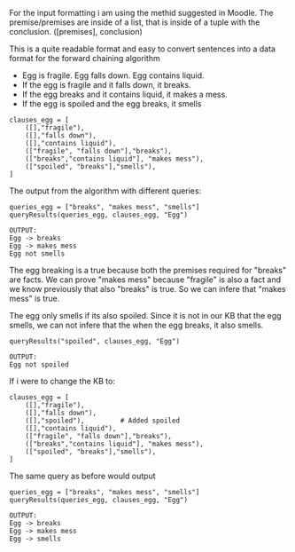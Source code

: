 For the input formatting i am using the methid suggested in Moodle. 
The premise/premises are inside of a list, that is inside of a tuple with
the conclusion. ([premises], conclusion)

This is a quite readable format and easy to convert sentences into
a data format for the forward chaining algorithm

* Egg is fragile. Egg falls down. Egg contains liquid.
* If the egg is fragile and it falls down, it breaks.
* If the egg breaks and it contains liquid, it makes a mess. 
* If the egg is spoiled and the egg breaks, it smells
```
clauses_egg = [
    ([],"fragile"),
    ([],"falls down"),
    ([],"contains liquid"),
    (["fragile", "falls down"],"breaks"),
    (["breaks","contains liquid"], "makes mess"),
    (["spoiled", "breaks"],"smells"),
]
```
The output from the algorithm with different queries:

```
queries_egg = ["breaks", "makes mess", "smells"]
queryResults(queries_egg, clauses_egg, "Egg")

OUTPUT:
Egg -> breaks
Egg -> makes mess
Egg not smells
```
The egg breaking is a true because both the premises required for "breaks" are facts. We can prove "makes mess" because "fragile" is also a fact and we know previously that also "breaks" is true. So we can infere that "makes mess" is true.

The egg only smells if its also spoiled. Since it is not in our KB that the egg smells, we can not infere that the when the egg breaks, it also smells.

```
queryResults("spoiled", clauses_egg, "Egg")

OUTPUT:
Egg not spoiled
```

If i were to change the KB to:
```
clauses_egg = [
    ([],"fragile"),
    ([],"falls down"),
    ([],"spoiled"),         # Added spoiled
    ([],"contains liquid"),
    (["fragile", "falls down"],"breaks"),
    (["breaks","contains liquid"], "makes mess"),
    (["spoiled", "breaks"],"smells"),
]
```
The same query as before would output
```
queries_egg = ["breaks", "makes mess", "smells"]
queryResults(queries_egg, clauses_egg, "Egg")

OUTPUT:
Egg -> breaks
Egg -> makes mess
Egg -> smells
```


